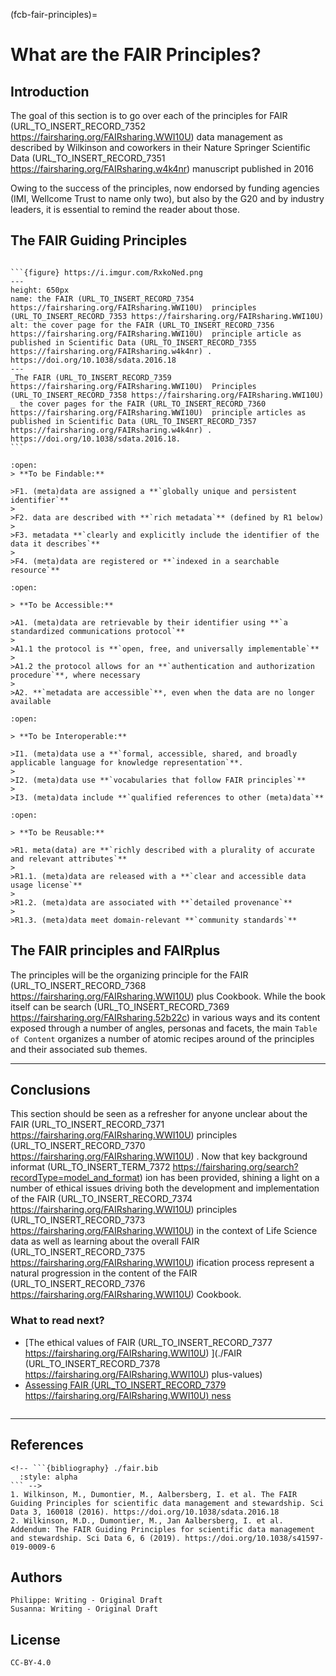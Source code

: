 (fcb-fair-principles)=
# What are the FAIR Principles?



<!-- ````{panels_fairplus}
:identifier_text: RX.X
:identifier_link: 'https://example.com'
:difficulty_level: 1
:recipe_type: background_information
:reading_time_minutes: 15
:intended_audience: principal_investigator, data_manager, data_scientist, funder
:maturity_level: 2 
:maturity_indicator: 1, 2
:has_executable_code: nope
:recipe_name: Introducing the FAIR Principles
```` -->

## Introduction

The goal of this section is to go over each of the principles for FAIR (URL_TO_INSERT_RECORD_7352 https://fairsharing.org/FAIRsharing.WWI10U)  data management as described by Wilkinson and coworkers in their Nature Springer Scientific Data (URL_TO_INSERT_RECORD_7351 https://fairsharing.org/FAIRsharing.w4k4nr)  manuscript published in 2016
<!-- {cite}`Wilkinson2016FAIR,Wilkinson2019Evaluation`. -->
Owing to the success of the principles, now endorsed by funding agencies (IMI, Wellcome Trust to name only two), but also by the G20 and by industry leaders, it is essential to remind the reader about those.



## The FAIR Guiding Principles



````{dropdown} **The FAIR principles manuscript**

```{figure} https://i.imgur.com/RxkoNed.png
---
height: 650px
name: the FAIR (URL_TO_INSERT_RECORD_7354 https://fairsharing.org/FAIRsharing.WWI10U)  principles (URL_TO_INSERT_RECORD_7353 https://fairsharing.org/FAIRsharing.WWI10U) 
alt: the cover page for the FAIR (URL_TO_INSERT_RECORD_7356 https://fairsharing.org/FAIRsharing.WWI10U)  principle article as published in Scientific Data (URL_TO_INSERT_RECORD_7355 https://fairsharing.org/FAIRsharing.w4k4nr) . https://doi.org/10.1038/sdata.2016.18
---
_The FAIR (URL_TO_INSERT_RECORD_7359 https://fairsharing.org/FAIRsharing.WWI10U)  Principles (URL_TO_INSERT_RECORD_7358 https://fairsharing.org/FAIRsharing.WWI10U) _ the cover pages for the FAIR (URL_TO_INSERT_RECORD_7360 https://fairsharing.org/FAIRsharing.WWI10U)  principle articles as published in Scientific Data (URL_TO_INSERT_RECORD_7357 https://fairsharing.org/FAIRsharing.w4k4nr) . https://doi.org/10.1038/sdata.2016.18.
```

````


<!-- <div>
	<img src="https://i.imgur.com/RxkoNed.png" width="550" style="border:1px solid black;align:center"/>
</div>

doi: 10.1038/sdata.2016.18
 -->

````{dropdown} **Findability**
:open:
> **To be Findable:**

>F1. (meta)data are assigned a **`globally unique and persistent identifier`**
>
>F2. data are described with **`rich metadata`** (defined by R1 below)
>
>F3. metadata **`clearly and explicitly include the identifier of the data it describes`**
>
>F4. (meta)data are registered or **`indexed in a searchable resource`**
````

````{dropdown} **Accessibility**
:open:

> **To be Accessible:**

>A1. (meta)data are retrievable by their identifier using **`a standardized communications protocol`**
>
>A1.1 the protocol is **`open, free, and universally implementable`**
>
>A1.2 the protocol allows for an **`authentication and authorization procedure`**, where necessary
>
>A2. **`metadata are accessible`**, even when the data are no longer available

````

````{dropdown} **Interoperability**
:open:

> **To be Interoperable:**

>I1. (meta)data use a **`formal, accessible, shared, and broadly applicable language for knowledge representation`**.
>
>I2. (meta)data use **`vocabularies that follow FAIR principles`**
>
>I3. (meta)data include **`qualified references to other (meta)data`**
````

````{dropdown} **Reusability**
:open:

> **To be Reusable:**

>R1. meta(data) are **`richly described with a plurality of accurate and relevant attributes`**
>
>R1.1. (meta)data are released with a **`clear and accessible data usage license`**
>
>R1.2. (meta)data are associated with **`detailed provenance`**
>
>R1.3. (meta)data meet domain-relevant **`community standards`**

````



<!-- ````{panels}
:container: container-lg pb-3
:column: col-lg-12 p-2
:card: rounded


```{tabbed} F. 

> To be Findable:

>F1. (meta)data are assigned a **globally unique and persistent identifier (URL_TO_INSERT_TERM_7361 https://fairsharing.org/search?recordType=identifier_schema) **
>
>F2. data are described with **rich metadata** (defined by R1 below)
>
>F3. metadata clearly and explicitly include the identifier (URL_TO_INSERT_TERM_7362 https://fairsharing.org/search?recordType=identifier_schema)  of the data it describes
>
>F4. (meta)data are registered or **indexed in a search (URL_TO_INSERT_RECORD_7363 https://fairsharing.org/FAIRsharing.52b22c) able resource**
```

```{tabbed} A.
> To be Accessible:

>A1. (meta)data are retrievable by their identifier (URL_TO_INSERT_TERM_7365 https://fairsharing.org/search?recordType=identifier_schema)  using **a standard (URL_TO_INSERT_TERM_7364 https://fairsharing.org/search?fairsharingRegistry=Standard) ized communications protocol**
>
>A1.1 the protocol is **open, free, and universally implementable**
>
>A1.2 the protocol allows for an authentication and authorization procedure, where necessary
>
>A2. **metadata are accessible**, even when the data are no longer available
```

```{tabbed} I. 
> To be Interoperable:

>I1. (meta)data use a **formal, accessible, shared, and broadly applicable language for knowledge representation**.
>
>I2. (meta)data use **vocabularies that follow FAIR (URL_TO_INSERT_RECORD_7366 https://fairsharing.org/FAIRsharing.WWI10U)  principles**
>
>I3. (meta)data include **qualified references** to other (meta)data
```

```{tabbed} R.
> To be Reusable:

>R1. meta(data) are richly described with a **plurality of accurate and relevant attributes**
>
>R1.1. (meta)data are released with a **clear and accessible data usage license**
>
>R1.2. (meta)data are associated with **detailed provenance**
>
>R1.3. (meta)data meet domain-relevant **community standard (URL_TO_INSERT_TERM_7367 https://fairsharing.org/search?fairsharingRegistry=Standard) s**
```
```` -->




## The FAIR principles and FAIRplus

The principles will be the organizing principle for the FAIR (URL_TO_INSERT_RECORD_7368 https://fairsharing.org/FAIRsharing.WWI10U) plus Cookbook. While the book itself can be search (URL_TO_INSERT_RECORD_7369 https://fairsharing.org/FAIRsharing.52b22c)  in
various ways and its content exposed through a number of angles, personas and facets, 
the main `Table of Content` organizes a number of atomic recipes around of the principles and their associated sub themes. 




---
 
## Conclusions

This section should be seen as a refresher for anyone unclear about the FAIR (URL_TO_INSERT_RECORD_7371 https://fairsharing.org/FAIRsharing.WWI10U)  principles (URL_TO_INSERT_RECORD_7370 https://fairsharing.org/FAIRsharing.WWI10U) . 
Now that key background informat (URL_TO_INSERT_TERM_7372 https://fairsharing.org/search?recordType=model_and_format) ion has been provided, shining a light on a number of ethical issues driving 
both the development and implementation of the FAIR (URL_TO_INSERT_RECORD_7374 https://fairsharing.org/FAIRsharing.WWI10U)  principles (URL_TO_INSERT_RECORD_7373 https://fairsharing.org/FAIRsharing.WWI10U)  in the context of Life Science data
as well as learning about the overall FAIR (URL_TO_INSERT_RECORD_7375 https://fairsharing.org/FAIRsharing.WWI10U) ification process represent a natural progression 
in the content of the FAIR (URL_TO_INSERT_RECORD_7376 https://fairsharing.org/FAIRsharing.WWI10U)  Cookbook.

### What to read next?
* [The ethical values of FAIR (URL_TO_INSERT_RECORD_7377 https://fairsharing.org/FAIRsharing.WWI10U) ](./FAIR (URL_TO_INSERT_RECORD_7378 https://fairsharing.org/FAIRsharing.WWI10U) plus-values)
* [Assessing FAIR (URL_TO_INSERT_RECORD_7379 https://fairsharing.org/FAIRsharing.WWI10U) ness](../assessing-fairness)

````{rdmkit_panel}
````

---

## References

````{dropdown} **Reference**
<!-- ```{bibliography} ./fair.bib
  :style: alpha
``` -->
1. Wilkinson, M., Dumontier, M., Aalbersberg, I. et al. The FAIR Guiding Principles for scientific data management and stewardship. Sci Data 3, 160018 (2016). https://doi.org/10.1038/sdata.2016.18
2. Wilkinson, M.D., Dumontier, M., Jan Aalbersberg, I. et al. Addendum: The FAIR Guiding Principles for scientific data management and stewardship. Sci Data 6, 6 (2019). https://doi.org/10.1038/s41597-019-0009-6 

````


## Authors

````{authors_fairplus}
Philippe: Writing - Original Draft
Susanna: Writing - Original Draft
````



## License

````{license_fairplus}
CC-BY-4.0
````


